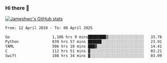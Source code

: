 ### Hi there 👋

[![Jameshwc's GitHub stats](https://github-readme-stats.vercel.app/api?username=jameshwc)](https://github.com/anuraghazra/github-readme-stats)

<!--START_SECTION:waka-->

```txt
From: 12 April 2019 - To: 08 April 2025

Go                   1,186 hrs 9 mins████████▒░░░░░░░░░░░░░░░░   33.76 %
Python               839 hrs 57 mins ██████░░░░░░░░░░░░░░░░░░░   23.91 %
YAML                 506 hrs 10 mins ███▓░░░░░░░░░░░░░░░░░░░░░   14.41 %
C                    112 hrs 51 mins ▓░░░░░░░░░░░░░░░░░░░░░░░░   03.21 %
Swift                108 hrs 34 mins ▓░░░░░░░░░░░░░░░░░░░░░░░░   03.09 %
```

<!--END_SECTION:waka-->